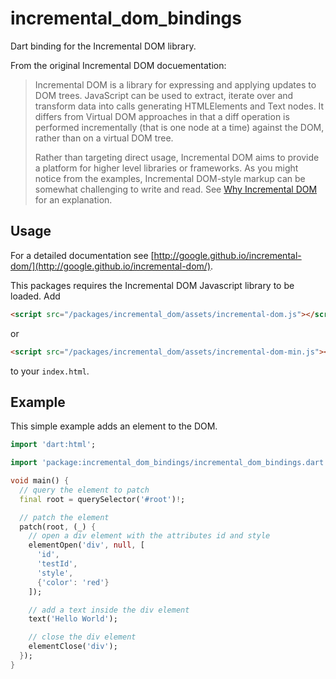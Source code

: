 # incremental_dom_bindings
Dart binding for the Incremental DOM library.

From the original Incremental DOM docuementation:
>Incremental DOM is a library for expressing and applying updates to DOM trees. JavaScript can be used to extract, iterate over and transform data into calls generating HTMLElements and Text nodes. It differs from Virtual DOM approaches in that a diff operation is performed incrementally (that is one node at a time) against the DOM, rather than on a virtual DOM tree.
>
>Rather than targeting direct usage, Incremental DOM aims to provide a platform for higher level libraries or frameworks. As you might notice from the examples, Incremental DOM-style markup can be somewhat challenging to write and read. See [Why Incremental DOM](http://google.github.io/incremental-dom/#why-incremental-dom) for an explanation.

## Usage
For a detailed documentation see [http://google.github.io/incremental-dom/](http://google.github.io/incremental-dom/).

This packages requires the Incremental DOM Javascript library to be loaded. Add
```html
<script src="/packages/incremental_dom/assets/incremental-dom.js"></script>
```
or 
```html
<script src="/packages/incremental_dom/assets/incremental-dom-min.js"></script>
```
to your `index.html`.

## Example
This simple example adds an element to the DOM.
```dart
import 'dart:html';

import 'package:incremental_dom_bindings/incremental_dom_bindings.dart';

void main() {
  // query the element to patch
  final root = querySelector('#root')!;

  // patch the element
  patch(root, (_) {
    // open a div element with the attributes id and style
    elementOpen('div', null, [
      'id',
      'testId',
      'style',
      {'color': 'red'}
    ]);

    // add a text inside the div element
    text('Hello World');

    // close the div element
    elementClose('div');
  });
}
```

